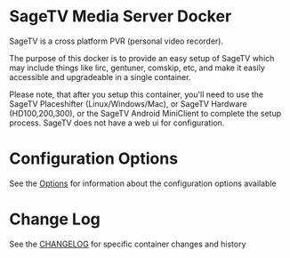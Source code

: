 # SageTV Media Server Docker

SageTV is a cross platform PVR (personal video recorder).

The purpose of this docker is to provide an easy setup of SageTV which may include things like lirc, gentuner, comskip, etc, and make it easily accessible and upgradeable in a single container.

Please note, that after you setup this container, you'll need to use the SageTV Placeshifter (Linux/Windows/Mac), or SageTV Hardware (HD100,200,300), or the SageTV Android MiniClient to complete the setup process.  SageTV does not have a web ui for configuration.

# Configuration Options
See the [Options](OPTIONS.md) for information about the configuration options available

# Change Log
See the [CHANGELOG](CHANGELOG.md) for specific container changes and history